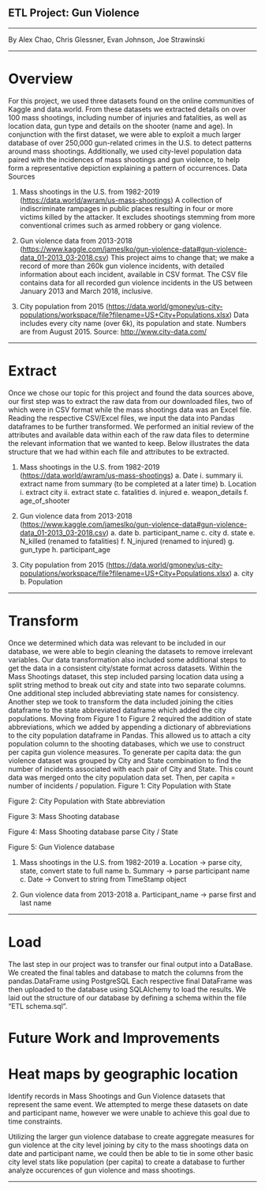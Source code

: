 ## ETL Project: Gun Violence
________________________________________
By  Alex Chao,  Chris Glessner,  Evan Johnson,  Joe Strawinski
________________________________________
# Overview
For this project, we used three datasets found on the online communities of Kaggle and data.world.  From these datasets we extracted details on over 100 mass shootings, including number of injuries and fatalities, as well as location data, gun type and details on the shooter (name and age).  In conjunction with the first dataset, we were able to exploit a much larger database of over 250,000 gun-related crimes in the U.S. to detect patterns around mass shootings.  Additionally, we used city-level population data paired with the incidences of mass shootings and gun violence, to help form a representative depiction explaining a pattern of occurrences.
Data Sources

1.	Mass shootings in the U.S. from 1982-2019 (https://data.world/awram/us-mass-shootings)
A collection of indiscriminate rampages in public places resulting in four or more victims killed by the attacker. It excludes shootings stemming from more conventional crimes such as armed robbery or gang violence.

2.	Gun violence data from 2013-2018 (https://www.kaggle.com/jameslko/gun-violence-data#gun-violence-data_01-2013_03-2018.csv)
This project aims to change that; we make a record of more than 260k gun violence incidents, with detailed information about each incident, available in CSV format. The CSV file contains data for all recorded gun violence incidents in the US between January 2013 and March 2018, inclusive.

3.	City population from 2015 (https://data.world/gmoney/us-city-populations/workspace/file?filename=US+City+Populations.xlsx)
Data includes every city name (over 6k), its population and state. Numbers are from August 2015. Source: http://www.city-data.com/
________________________________________
# Extract
Once we chose our topic for this project and found the data sources above, our first step was to extract the raw data from our downloaded files, two of which were in CSV format while the mass shootings data was an Excel file.  Reading the respective CSV/Excel files, we input the data into Pandas dataframes to be further transformed. 
We performed an initial review of the attributes and available data within each of the raw data files to determine the relevant information that we wanted to keep. Below illustrates the data structure that we had within each file and attributes to be extracted.
1.	Mass shootings in the U.S. from 1982-2019 (https://data.world/awram/us-mass-shootings)
a.	Date
i.	summary
ii.	extract name from summary (to be completed at a later time)
b.	Location
i.	extract city
ii.	extract state
c.	fatalities
d.	injured
e.	weapon_details
f.	age_of_shooter
	
2.	Gun violence data from 2013-2018 (https://www.kaggle.com/jameslko/gun-violence-data#gun-violence-data_01-2013_03-2018.csv)
a.	date
b.	participant_name
c.	city
d.	state
e.	N_killed (renamed to fatalities)
f.	N_injured (renamed to injured)
g.	gun_type
h.	participant_age

3.	City population from 2015 (https://data.world/gmoney/us-city-populations/workspace/file?filename=US+City+Populations.xlsx)
a.	city
b.	Population
________________________________________
# Transform
Once we determined which data was relevant to be included in our database, we were able to begin cleaning the datasets to remove irrelevant variables.  Our data transformation also included some additional steps to get the data in a consistent city/state format across datasets. Within the Mass Shootings dataset, this step included parsing location data using a split string method to break out city and state into two separate columns.  One additional step included abbreviating state names for consistency.
Another step we took to transform the data included joining the cities dataframe to the state abbreviated dataframe which added the city populations.  Moving from Figure 1 to Figure 2 required the addition of state abbreviations, which we added by appending a dictionary of abbreviations to the city population dataframe in Pandas.  This allowed us to attach a city population column to the shooting databases, which we use to construct per capita gun violence measures.
To generate per capita data: the gun violence dataset was grouped by City and State combination to find the number of incidents associated with each pair of City and State. This count data was merged onto the city population data set. Then, per capita = number of incidents / population.
Figure 1: City Population with State
 

Figure 2: City Population with State abbreviation
 
Figure 3: Mass Shooting database
 
Figure 4:  Mass Shooting database parse City / State
 
Figure 5:  Gun Violence database
 

1.	Mass shootings in the U.S. from 1982-2019 
a.	Location → parse city, state, convert state to full name
b.	Summary → parse participant name
c.	Date → Convert to string from TimeStamp object

2.	Gun violence data from 2013-2018 
a.	Participant_name → parse first and last name

________________________________________
# Load
The last step in our project was to transfer our final output into a DataBase.  We created the final tables and database to match the columns from the pandas.DataFrame using PostgreSQL  Each respective final DataFrame was then uploaded to  the database using SQLAlchemy to load the results.  We laid out the structure of our database by defining a schema within the file “ETL schema.sql”.
# Future Work and Improvements
# Heat maps by geographic location

Identify records in Mass Shootings and Gun Violence datasets that represent the same event.  We attempted to merge these datasets on date and participant name, however we were unable to achieve this goal due to time constraints.

Utilizing the larger gun violence database to create aggregate measures for gun violence at the city level joining by city to the mass shootings data on date and participant name, we could then be able to tie in some other basic city level stats like population (per capita) to create a database to further analyze occurences of gun violence and mass shootings.

________________________________________

